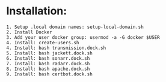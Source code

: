 # Installation:

    1. Setup .local domain names: setup-local-domain.sh
    2. Install Docker
    3. Add your user docker group: usermod -a -G docker $USER
    4. Install: create-users.sh
    4. Install: bash transmission.dock.sh
    5. Install: bash jackett.dock.sh
    6. Install: bash sonarr.dock.sh
    7. Install: bash radarr.dock.sh
    8. Install: bash apache.dock.sh
    9. Install: bash certbot.dock.sh

